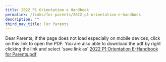 ```yaml
---
title: 2022 P1 Orientation e Handbook
permalink: /links/for-parents/2022-p1-orientation-e-handbook
description: ""
third_nav_title: For Parents
---
```


Dear Parents, if the page does not load especially on mobile devices, click on this link to open the PDF. You are also able to download the pdf by right clicking the link and select 'save link as' [2022 P1 Orientation E-Handbook for Parents.pdf](/files/2022%20P1%20Orientation%20E-Handbook%20for%20Parents.pdf)